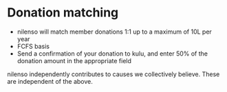 # Donation matching



* nilenso will match member donations 1:1 up to a maximum of 10L per year
* FCFS basis
* Send a confirmation of your donation to kulu, and enter 50% of the donation amount in the appropriate field

nilenso independently contributes to causes we collectively believe. These are independent of the above.

